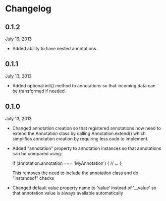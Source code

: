 Changelog
=========

0.1.2
-----

July 19, 2013

  * Added ability to have nested annotations.

0.1.1
-----

July 13, 2013

  * Added optional init() method to annotations so that incoming data can be transformed
    if needed.


0.1.0
-----

July 13, 2013

  * Changed annotation creation so that registered annotations now need to extend 
    the Annotation class by calling Annotation.extend() which simplifies annotation
    creation by requiring less code to implement.

  * Added "annotation" property to annotation instances so that annotations can
    be compared using:

    if (annotation.annotation === 'MyAnnotation') {
        // ...
    }

    This removes the need to include the annotation class and do "instanceof" checks

  * Changed default value property name to 'value' instead of '__value' so that
    annotation.value is always available automatically